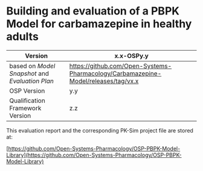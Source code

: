 # Building and evaluation of a PBPK Model for carbamazepine in healthy adults


| Version                                         | x.x-OSPy.y                                                         |
| ----------------------------------------------- | ------------------------------------------------------------ |
| based on *Model Snapshot* and *Evaluation Plan* | https://github.com/Open-Systems-Pharmacology/Carbamazepine-Model/releases/tag/vx.x |
| OSP Version                                     | y.y                                                         |
| Qualification Framework Version                 | z.z                                                         |


This evaluation report and the corresponding PK-Sim project file are stored at:

[https://github.com/Open-Systems-Pharmacology/OSP-PBPK-Model-Library](https://github.com/Open-Systems-Pharmacology/OSP-PBPK-Model-Library)
